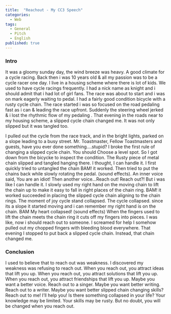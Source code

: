 ```yaml
---
title:  "Reachout - My CC3 Speech"
categories:
  - Web
tags:
  - General
  - Pitch
  - English
published: true
---
```

### Intro
It was a gloomy sunday day, the wind breeze was heavy. A good climate for a cycle racing. Back then i was 10 years old & all my passion was to be a cycle racer one day. I live in a housing scheme where there is lot of kids. We used to have cycle racings frequently. I had a nick name as knight and i should admit that i had lot of girl fans. The race was about to start and i was on mark eagerly waiting to pedal. I had a fairly good condition bicycle with a rusty cycle chain. The race started i was so focused on the road pedaling fast as i can & leading the race upfront. Suddenly the steering wheel jerked & i lost the rhythmic flow of my pedaling . That evening in the roads near to my housing scheme, a slipped cycle chain changed me. It was not only slipped but it was tangled too.

I pulled out the cycle from the race track, and in the bright lights, parked on a slope leading to a busy street. Mr. Toastmaster, Fellow Toastmasters and guests, have you ever done something….stupid? I broke the first rule of changing a slipped cycle chain. You should Choose a level spot. So I  got down from the bicycke to inspect the condition. The Rusty piece of metal chain slipped and tangled hanging there. I thought, I can handle it. I first quickly tried to untangled the chain BAM! it worked. Then tried to put the chains back while slowly rotating the pedal. (sound effects). An inner voice said, You are an idiot! Then another voice…Reach out! Reach out?! But i was like I can handle it. I slowly used my right hand on the moving chain to lift the chain up to make it easy to fall in right places of the chain ring. BAM! it worked succeeded in placing the slipped cycle chain aligning to the chain rings.  The moment of joy cycle stand collapsed. The cycle collapsed. since its a slope it started moving and i can remember my right hand is on the chain. BAM My heart collapsed! (sound effects) When the fingers used to lift the chain meets the chain ring it cuts off my fingers into pieces. I was like, now i should reach out to someone. I screamed for help I somehow pulled out my chopped fingers with bleeding blood everywhere. That evening I stopped to put back a slipped cycle chain. Instead, that chain changed me.
 
### Conclusion
I used to believe that to reach out was weakness. I discovered my weakness was refusing to reach out. When you reach out, you attract ideas that lift you up. When you reach out, you attract solutions that lift you up. When you reach out, you attract friendships that lift you up. Maybe you want a better voice. Reach out to a singer. Maybe you want better writing. Reach out to a writer. Maybe you want better slipped chain changing skills? Reach out to me! I’ll help you! Is there something collapsed in your life? Your knowledge may be limited. Your skills may be rusty. But no doubt, you will be changed when you reach out.
